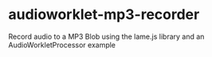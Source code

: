 # audioworklet-mp3-recorder
Record audio to a MP3 Blob using the lame.js library and an AudioWorkletProcessor example
